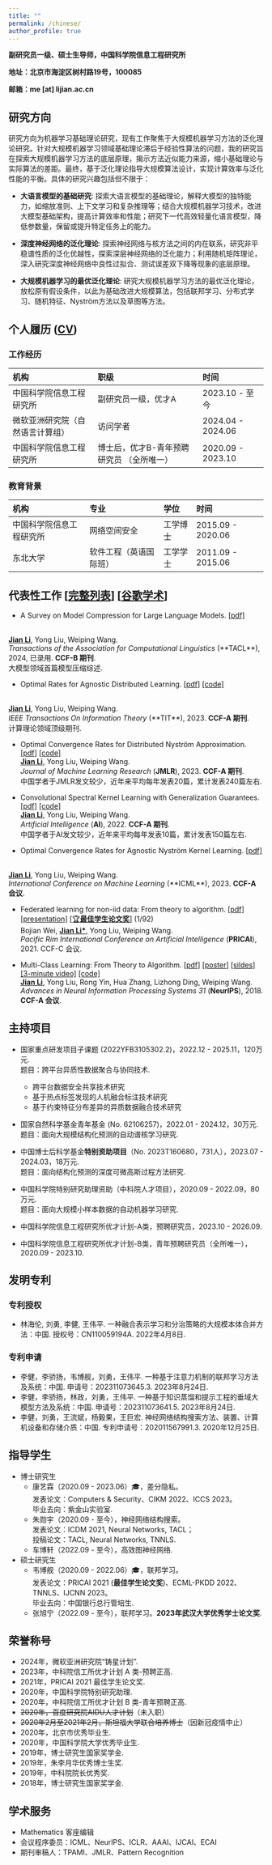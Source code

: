 ```yaml
---
title: ""
permalink: /chinese/
author_profile: true
---
```


**副研究员一级、硕士生导师，中国科学院信息工程研究所** 

**地址：北京市海淀区树村路19号，100085** 

**邮箱：me [at] lijian.ac.cn**

## 研究方向
研究方向为机器学习基础理论研究，现有工作聚焦于大规模机器学习方法的泛化理论研究。针对大规模机器学习领域基础理论滞后于经验性算法的问题，我的研究旨在探索大规模机器学习方法的底层原理，揭示方法近似能力来源，缩小基础理论与实际算法的差距。最终，基于泛化理论指导大规模算法设计，实现计算效率与泛化性能的平衡。具体的研究兴趣包括但不限于：

- **大语言模型的基础研究**: 探索大语言模型的基础理论，解释大模型的独特能力，如缩放准则、上下文学习和复杂推理等；结合大规模机器学习技术，改进大模型基础架构，提高计算效率和性能；研究下一代高效轻量化语言模型，降低参数量，保留或提升特定任务上的能力。

- **深度神经网络的泛化理论**: 探索神经网络与核方法之间的内在联系，研究非平稳谱性质的泛化优越性，探索深层神经网络的泛化能力；利用随机矩阵理论，深入研究深度神经网络中良性过拟合、测试误差双下降等现象的底层原理。

- **大规模机器学习的最优泛化理论**: 研究大规模机器学习方法的最优泛化理论，放松原有假设条件，以此为基础改进大规模算法，包括联邦学习、分布式学习、随机特征、Nyström方法以及草图等方法。




## 个人履历 ([CV](https://lijian.ac.cn/files/cv/JianLi_CV_cn.pdf))

### 工作经历

|  机构 | 职级   | 时间  |
|:------------------- | :----------------------------- |:---------------------- 
| 中国科学院信息工程研究所  | 副研究员一级，优才A          | 2023.10 - 至今     
| 微软亚洲研究院（自然语言计算组） | 访问学者 | 2024.04 - 2024.06  
| 中国科学院信息工程研究所 | 博士后，优才B-青年预聘研究员 （全所唯一）| 2020.09 - 2023.10  

### 教育背景

|  机构   | 专业  |  学位  | 时间 |
|:------------------- | :----------------------------- |:---------------------- |:---------------------- |
| 中国科学院信息工程研究所   | 网络空间安全                | 工学博士                      | 2015.09 - 2020.06 |
| 东北大学                 | 软件工程（英语国际班）       |  工学学士                             | 2011.09 - 2015.06 |

## 代表性工作 [[完整列表](https://lijian.ac.cn/publications/)] [[谷歌学术](https://scholar.google.com/citations?hl=en-us&user=IAJpTqYAAAAJ&view_op=list_works&sortby=pubdate)] 

* A Survey on Model Compression for Large Language Models. 
[[pdf]](https://arxiv.org/pdf/2308.07633)
<br>
<u><b>Jian Li</b></u>, Yong Liu, Weiping Wang. <br>
<i>Transactions of the Association for Computational Linguistics</i> (**TACL**), 2024, 已录用. <b>CCF-B 期刊</b>. <br>
大模型领域首篇模型压缩综述.

* Optimal Rates for Agnostic Distributed Learning. 
[[pdf]](https://ieeexplore.ieee.org/document/10365227)
[[code]](https://github.com/superlj666/Agnostic-DKRR)
<br>
<u><b>Jian Li</b></u>, Yong Liu, Weiping Wang. <br>
<i>IEEE Transactions On Information Theory</i> (**TIT**), 2023. <b>CCF-A 期刊</b>. <br>
计算理论领域顶级期刊.

* Optimal Convergence Rates for Distributed Nyström Approximation. 
[[pdf]](https://jmlr.org/papers/volume24/21-1049/21-1049.pdf)
[[code]](https://github.com/superlj666/DNystroem) <br>
<u><b>Jian Li</b></u>, Yong Liu, Weiping Wang. <br>
<i>Journal of Machine Learning Research</i> (**JMLR**), 2023. <b>CCF-A 期刊</b>. <br>
中国学者于JMLR发文较少，近年来平均每年发表20篇，累计发表240篇左右.

* Convolutional Spectral Kernel Learning with Generalization Guarantees.
[[pdf]](https://doi.org/10.1016/j.artint.2022.103803)
[[code]](https://github.com/superlj666/CSKN/) <br>
<u><b>Jian Li</b></u>, Yong Liu, Weiping Wang. <br>
<i>Artificial Intelligence</i> (**AI**), 2022. <b>CCF-A 期刊</b>. <br>
中国学者于AI发文较少，近年来平均每年发表10篇，累计发表150篇左右.

* Optimal Convergence Rates for Agnostic Nyström Kernel Learning.
[[pdf]](https://openreview.net/forum?id=S3d9SwhRKh)
<br>
<u><b>Jian Li</b></u>, Yong Liu, Weiping Wang. <br>
<i>International Conference on Machine Learning </i> (**ICML**), 2023. <b>CCF-A 会议</b>.

* Federated learning for non-iid data: From theory to algorithm. 
[[pdf]](https://link.springer.com/chapter/10.1007/978-3-030-89188-6_3)
[[presentation]](https://lijian.ac.cn/files/2021/FL_for_noniid_data_presentation.pdf)
[[🏆<b>最佳学生论文奖</b>]](https://lijian.ac.cn/files/2021/PRICAI-2021-best-student-paper.png) (1/92)<br>
Bojian Wei, <u><b>Jian Li*</b></u>, Yong Liu, Weiping Wang. <br>
<i>Pacific Rim International Conference on Artificial Intelligence</i> (**PRICAI**), 2021. CCF-C 会议.

* Multi-Class Learning: From Theory to Algorithm. 
[[pdf]](https://proceedings.neurips.cc/paper/2018/file/1141938ba2c2b13f5505d7c424ebae5f-Paper.pdf)
[[poster]](https://lijian.ac.cn/files/2018_NeurIPS_MC/mc-lrc-nips-poster.pdf)
[[sildes]](https://lijian.ac.cn/files/2018_NeurIPS_MC/mc-lrc-nips-slides.pdf)
[[3-minute video]](https://youtu.be/mE_RpgWuKK8)
[[code]](https://github.com/superlj666/Multi-Class-Learning-From-Theory-to-Algorithm) <br>
<u><b>Jian Li</b></u>, Yong Liu, Rong Yin, Hua Zhang, Lizhong Ding, Weiping Wang. <br>
<i>Advances in Neural Information Processing Systems 31</i> (**NeurIPS**), 2018. <b>CCF-A 会议</b>.


## 主持项目
* 国家重点研发项目子课题 (2022YFB3105302.2)，2022.12 - 2025.11，120万元. <br>
题目：跨平台异质性数据聚合与协同技术.
  - 跨平台数据安全共享技术研究
  - 基于热点标签发现的人机融合标注技术研究
  - 基于约束特征分布差异的异质数据融合技术研究

* 国家自然科学基金青年基金 (No. 62106257)，2022.01 - 2024.12，30万元. <br>
题目：面向大规模结构化预测的自动谱核学习研究.

* 中国博士后科学基金**特别资助项目**（No. 2023T160680，731人），2023.07 - 2024.03，18万元. <br>
题目：面向结构化预测的深度可微高斯过程方法研究.

* 中国科学院特别研究助理资助（中科院人才项目），2020.09 - 2022.09，80万元. <br>
题目：面向大规模小样本数据的自动机器学习研究.

* 中国科学院信息工程研究所优才计划-A类，预聘研究员，2023.10 - 2026.09.

* 中国科学院信息工程研究所优才计划-B类，青年预聘研究员（全所唯一），2020.09 - 2023.10.


## 发明专利

### 专利授权

* 林海伦, 刘勇, 李健, 王伟平. 一种融合表示学习和分治策略的大规模本体合并方法：中国. 授权号：CN110059194A. 2022年4月8日.

### 专利申请

* 李健，李骄扬，韦博舰，刘勇，王伟平. 一种基于注意力机制的联邦学习方法及系统：中国. 申请号：202311073645.3. 2023年8月24日.
* 李健，李骄扬，林政，刘勇，王伟平. 一种基于知识蒸馏和提示工程的垂域大模型方法及系统：中国. 申请号：202311073641.5. 2023年8月24日.
* 李健，刘勇，王流斌，杨毅果，王巨宏. 神经网络结构搜索方法、装置、计算机设备和存储介质：中国. 专利申请号：202011567991.3. 2020年12月25日.
  

## 指导学生
- 博士研究生
  - 康艺霖（2020.09 - 2023.06）🎓，差分隐私。 <br>发表论文：Computers & Security、CIKM 2022、ICCS 2023。<br>毕业去向：紫金山实验室.
  - 朱勋宇（2020.09 - 至今），神经网络结构搜索。<br>发表论文：ICDM 2021, Neural Networks, TACL；<br>投稿论文：TACL, Neural Networks, TNNLS.
  - 车博轩（2022.09 - 至今），高效图神经网络.
- 硕士研究生
  - 韦博舰（2020.09 - 2022.06）🎓，联邦学习。<br>发表论文：PRICAI 2021 (**最佳学生论文奖**)、ECML-PKDD 2022、TNNLS、IJCNN 2023。<br>毕业去向：中国银行总行管培生.
  - 张旭宁（2022.09 - 至今），联邦学习。**2023年武汉大学优秀学士论文奖**.

## 荣誉称号
* 2024年，微软亚洲研究院“铸星计划”.
* 2023年，中科院信工所优才计划 A 类-预聘正高.
* 2021年，PRICAI 2021 最佳学生论文奖.
* 2020年，中国科学院特别研究助理.
* 2020年，中科院信工所优才计划 B 类-青年预聘正高.
* ~~2020年，百度研究院AIDU人才计划~~（未入职）
* ~~2020年2月至2021年2月，斯坦福大学联合培养博士~~（因新冠疫情中止）
* 2020年，北京市优秀毕业生.
* 2020年，中国科学院大学优秀毕业生.
* 2019年，博士研究生国家奖学金.
* 2019年，朱李月华优秀博士生奖.
* 2019年，中科院院长优秀奖.
* 2018年，博士研究生国家奖学金.

## 学术服务
* Mathematics 客座编辑
* 会议程序委员：ICML、NeurIPS、ICLR、AAAI、IJCAI、ECAI
* 期刊审稿人：TPAMI、JMLR、Pattern Recognition